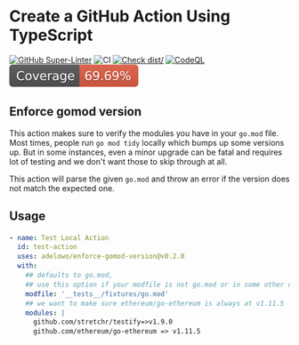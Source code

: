 # Create a GitHub Action Using TypeScript

[![GitHub Super-Linter](https://github.com/actions/typescript-action/actions/workflows/linter.yml/badge.svg)](https://github.com/super-linter/super-linter)
![CI](https://github.com/actions/typescript-action/actions/workflows/ci.yml/badge.svg)
[![Check dist/](https://github.com/actions/typescript-action/actions/workflows/check-dist.yml/badge.svg)](https://github.com/actions/typescript-action/actions/workflows/check-dist.yml)
[![CodeQL](https://github.com/actions/typescript-action/actions/workflows/codeql-analysis.yml/badge.svg)](https://github.com/actions/typescript-action/actions/workflows/codeql-analysis.yml)
[![Coverage](./badges/coverage.svg)](./badges/coverage.svg)

## Enforce gomod version

This action makes sure to verify the modules you have in your `go.mod` file.
Most times, people run `go mod tidy` locally which bumps up some versions up.
But in some instances, even a minor upgrade can be fatal and requires lot of
testing and we don't want those to skip through at all.

This action will parse the given `go.mod` and throw an error if the version does
not match the expected one.

## Usage

```yaml
- name: Test Local Action
  id: test-action
  uses: adelowo/enforce-gomod-version@v0.2.0
  with:
    ## defaults to go.mod,
    ## use this option if your modfile is not go.mod or in some other directory
    modfile: '__tests__/fixtures/go.mod'
    ## we want to make sure ethereum/go-ethereum is always at v1.11.5
    modules: |
      github.com/stretchr/testify=>v1.9.0
      github.com/ethereum/go-ethereum => v1.11.5
```
